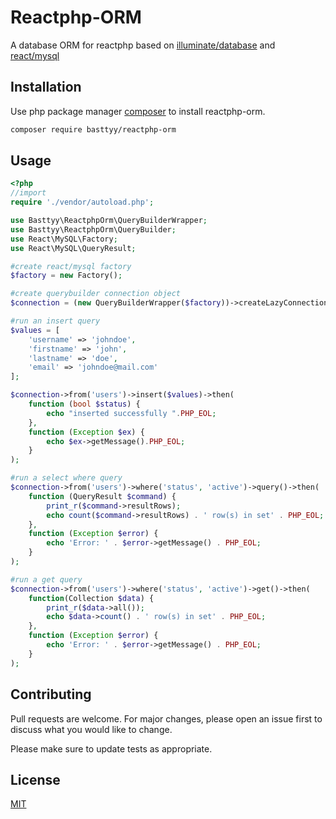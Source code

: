 # Reactphp-ORM

 A database ORM for reactphp based on [illuminate/database](https://packagist.org/packages/illuminate/database) and [react/mysql](https://packagist.org/packages/react/mysql)

## Installation

Use php package manager [composer](https://getcomposer.org/download/) to install reactphp-orm.

```bash
composer require basttyy/reactphp-orm
```

## Usage

```php
<?php
//import
require './vendor/autoload.php';

use Basttyy\ReactphpOrm\QueryBuilderWrapper;
use Basttyy\ReactphpOrm\QueryBuilder;
use React\MySQL\Factory;
use React\MySQL\QueryResult;

#create react/mysql factory
$factory = new Factory();

#create querybuilder connection object
$connection = (new QueryBuilderWrapper($factory))->createLazyConnection('root:123456789@localhost/react-database');

#run an insert query
$values = [
    'username' => 'johndoe',
    'firstname' => 'john',
    'lastname' => 'doe',
    'email' => 'johndoe@mail.com'
];

$connection->from('users')->insert($values)->then(
    function (bool $status) {
        echo "inserted successfully ".PHP_EOL;
    },
    function (Exception $ex) {
        echo $ex->getMessage().PHP_EOL;
    }
);

#run a select where query
$connection->from('users')->where('status', 'active')->query()->then(
    function (QueryResult $command) {
        print_r($command->resultRows);
        echo count($command->resultRows) . ' row(s) in set' . PHP_EOL;
    },
    function (Exception $error) {
        echo 'Error: ' . $error->getMessage() . PHP_EOL;
    }
);

#run a get query
$connection->from('users')->where('status', 'active')->get()->then(
    function(Collection $data) {
        print_r($data->all());
        echo $data->count() . ' row(s) in set' . PHP_EOL;
    },
    function (Exception $error) {
        echo 'Error: ' . $error->getMessage() . PHP_EOL;
    }
);

```

## Contributing
Pull requests are welcome. For major changes, please open an issue first to discuss what you would like to change.

Please make sure to update tests as appropriate.

## License
[MIT](https://choosealicense.com/licenses/mit/)